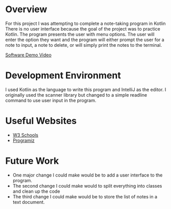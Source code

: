 # Overview

For this project I was attempting to complete a note-taking program in Kotlin
There is no user interface because the goal of the project was to practice
Kotlin. The program presents the user with menu options. The user will enter the
option they want and the program will either prompt the user for a note to input,
a note to delete, or will simply print the notes to the terminal.


[Software Demo Video](https://www.loom.com/share/e7ef809b63644e758bc84bcc3fc67889?sid=71130f96-ce9b-40ab-b0ea-5f975adf8fe6)

# Development Environment
I used Kotlin as the language to write this program and IntelliJ as the editor.
I originally used the scanner library but changed to a simple readline command 
to use user input in the program.

# Useful Websites

- [W3 Schools](https://www.w3schools.com/KOTLIN/index.php)
- [Programiz](http://www.programiz.com/kotlin-programming/input-output#google_vignette)

# Future Work

- One major change I could make would be to add a user interface to the program.
- The second change I could make would to split everything into classes and clean up the code
- The third change I could make would be to store the list of notes in a text document.